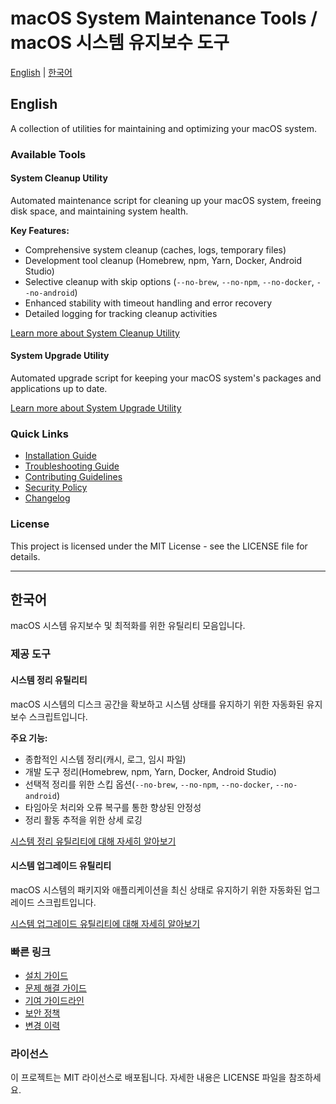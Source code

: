 # macOS System Maintenance Tools / macOS 시스템 유지보수 도구

[English](#english) | [한국어](#korean)

<a id="english"></a>

## English

A collection of utilities for maintaining and optimizing your macOS system.

### Available Tools

#### System Cleanup Utility

Automated maintenance script for cleaning up your macOS system, freeing disk space, and maintaining system health.

**Key Features:**

- Comprehensive system cleanup (caches, logs, temporary files)
- Development tool cleanup (Homebrew, npm, Yarn, Docker, Android Studio)
- Selective cleanup with skip options (`--no-brew`, `--no-npm`, `--no-docker`, `--no-android`)
- Enhanced stability with timeout handling and error recovery
- Detailed logging for tracking cleanup activities

[Learn more about System Cleanup Utility](docs/cleanup.md)

#### System Upgrade Utility

Automated upgrade script for keeping your macOS system's packages and applications up to date.

[Learn more about System Upgrade Utility](docs/upgrade.md)

### Quick Links

- [Installation Guide](docs/installation.md)
- [Troubleshooting Guide](docs/troubleshooting.md)
- [Contributing Guidelines](CONTRIBUTING.md)
- [Security Policy](SECURITY.md)
- [Changelog](CHANGELOG.md)

### License

This project is licensed under the MIT License - see the LICENSE file for details.

---

<a id="korean"></a>

## 한국어

macOS 시스템 유지보수 및 최적화를 위한 유틸리티 모음입니다.

### 제공 도구

#### 시스템 정리 유틸리티

macOS 시스템의 디스크 공간을 확보하고 시스템 상태를 유지하기 위한 자동화된 유지보수 스크립트입니다.

**주요 기능:**

- 종합적인 시스템 정리(캐시, 로그, 임시 파일)
- 개발 도구 정리(Homebrew, npm, Yarn, Docker, Android Studio)
- 선택적 정리를 위한 스킵 옵션(`--no-brew`, `--no-npm`, `--no-docker`, `--no-android`)
- 타임아웃 처리와 오류 복구를 통한 향상된 안정성
- 정리 활동 추적을 위한 상세 로깅

[시스템 정리 유틸리티에 대해 자세히 알아보기](docs/cleanup.md)

#### 시스템 업그레이드 유틸리티

macOS 시스템의 패키지와 애플리케이션을 최신 상태로 유지하기 위한 자동화된 업그레이드 스크립트입니다.

[시스템 업그레이드 유틸리티에 대해 자세히 알아보기](docs/upgrade.md)

### 빠른 링크

- [설치 가이드](docs/installation.md)
- [문제 해결 가이드](docs/troubleshooting.md)
- [기여 가이드라인](CONTRIBUTING.md)
- [보안 정책](SECURITY.md)
- [변경 이력](CHANGELOG.md)

### 라이선스

이 프로젝트는 MIT 라이선스로 배포됩니다. 자세한 내용은 LICENSE 파일을 참조하세요.
